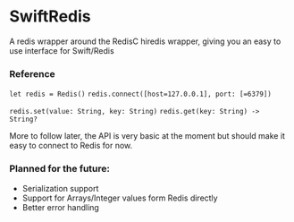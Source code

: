 # SwiftRedis
A redis wrapper around the RedisC hiredis wrapper, giving you an easy to use interface for Swift/Redis

### Reference
`let redis = Redis()`
`redis.connect([host=127.0.0.1], port: [=6379])`

`redis.set(value: String, key: String)`
`redis.get(key: String) -> String?`

More to follow later, the API is very basic at the moment but should make it easy to connect to Redis for now.

### Planned for the future:

* Serialization support
* Support for Arrays/Integer values form Redis directly
* Better error handling
